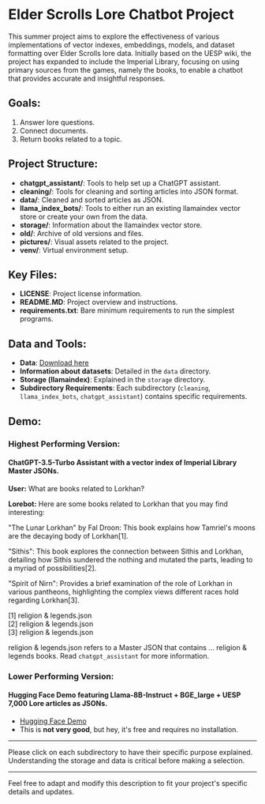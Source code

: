 

# Elder Scrolls Lore Chatbot Project

This summer project aims to explore the effectiveness of various implementations of vector indexes, embeddings, models, and dataset formatting over Elder Scrolls lore data. Initially based on the UESP wiki, the project has expanded to include the Imperial Library, focusing on using primary sources from the games, namely the books, to enable a chatbot that provides accurate and insightful responses.

## Goals:
1. Answer lore questions.
2. Connect documents.
3. Return books related to a topic.

## Project Structure:
- **chatgpt_assistant/**: Tools to help set up a ChatGPT assistant.
- **cleaning/**: Tools for cleaning and sorting articles into JSON format.
- **data/**: Cleaned and sorted articles as JSON.
- **llama_index_bots/**: Tools to either run an existing llamaindex vector store or create your own from the data.
- **storage/**: Information about the llamaindex vector store.
- **old/**: Archive of old versions and files.
- **pictures/**: Visual assets related to the project.
- **venv/**: Virtual environment setup.

## Key Files:
- **LICENSE**: Project license information.
- **README.MD**: Project overview and instructions.
- **requirements.txt**: Bare minimum requirements to run the simplest programs.

## Data and Tools:
- **Data**: [Download here](https://app.mediafire.com/x3nhxfhn1m3o1)
- **Information about datasets**: Detailed in the `data` directory.
- **Storage (llamaindex)**: Explained in the `storage` directory.
- **Subdirectory Requirements**: Each subdirectory (`cleaning`, `llama_index_bots`, `chatgpt_assistant`) contains specific requirements.

## Demo:
### Highest Performing Version:
#### ChatGPT-3.5-Turbo Assistant with a vector index of Imperial Library Master JSONs.

**User:** What are books related to Lorkhan?

**Lorebot:**
Here are some books related to Lorkhan that you may find interesting:

"The Lunar Lorkhan" by Fal Droon: This book explains how Tamriel's moons are the decaying body of Lorkhan[1].

"Sithis": This book explores the connection between Sithis and Lorkhan, detailing how Sithis sundered the nothing and mutated the parts, leading to a myriad of possibilities[2].

"Spirit of Nirn": Provides a brief examination of the role of Lorkhan in various pantheons, highlighting the complex views different races hold regarding Lorkhan[3].

[1] religion & legends.json  
[2] religion & legends.json  
[3] religion & legends.json

religion & legends.json refers to a Master JSON that contains ... religion & legends books. Read `chatgpt_assistant` for more information.
### Lower Performing Version:
#### Hugging Face Demo featuring Llama-8B-Instruct + BGE_large + UESP 7,000 Lore articles as JSONs.
  - [Hugging Face Demo](https://huggingface.co/spaces/emarron/elderscrolls_lore_bot)
- This is **not very good**, but hey, it's free and requires no installation.
---

Please click on each subdirectory to have their specific purpose explained. Understanding the storage and data is critical before making a selection.

---

Feel free to adapt and modify this description to fit your project's specific details and updates.